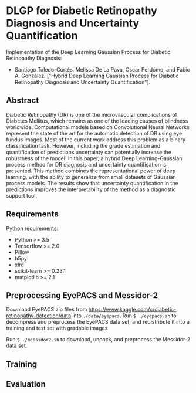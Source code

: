 # DLGP for Diabetic Retinopathy Diagnosis and Uncertainty Quantification

Implementation of the Deep Learning Gaussian Process for Diabetic Retinopathy Diagnosis:

* Santiago Toledo-Cortés, Melissa De La Pava, Oscar Perdómo, and Fabio A. González. ["Hybrid Deep Learning Gaussian Process for Diabetic Retinopathy Diagnosis and Uncertainty Quantification"].

## Abstract

Diabetic Retinopathy (DR) is one of the microvascular complications of Diabetes Mellitus, which remains as one of the leading causes of blindness worldwide. Computational models based on Convolutional Neural Networks represent the state of the art for the automatic detection of DR using eye fundus images. Most of the current work address this problem as a binary classification task. However, including the grade estimation and quantification of predictions uncertainty can potentially increase the robustness of the model. In this paper, a hybrid Deep Learning-Gaussian process method for DR diagnosis and uncertainty quantification is presented. This method combines the representational power of deep learning, with the ability to generalize from small datasets of Gaussian process models. The results show that uncertainty quantification in the predictions improves the interpretability of the method as a diagnostic support tool.

## Requirements

Python requirements:

- Python >= 3.5
- Tensorflow >= 2.0
- Pillow
- h5py
- xlrd
- scikit-learn >= 0.23.1
- matplotlib >= 2.1

## Preprocessing EyePACS and Messidor-2

Download EyePACS zip files from https://www.kaggle.com/c/diabetic-retinopathy-detection/data into `./data/eyepacs`. Run `$ ./eyepacs.sh` to decompress and preprocess the EyePACS data set, and redistribute it into a training and test set with gradable images

Run `$ ./messidor2.sh` to download, unpack, and preprocess the Messidor-2 data set.

## Training

## Evaluation